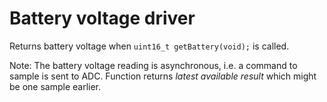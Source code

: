 # Battery voltage driver
Returns battery voltage when `uint16_t getBattery(void);` is called.

Note: The battery voltage reading is asynchronous, i.e. a command to 
sample is sent to ADC. Function returns _latest available result_
which might be one sample earlier. 
